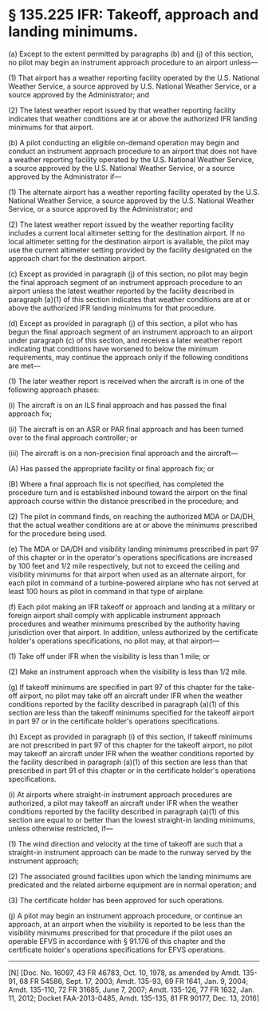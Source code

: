 # § 135.225   IFR: Takeoff, approach and landing minimums.

(a) Except to the extent permitted by paragraphs (b) and (j) of this section, no pilot may begin an instrument approach procedure to an airport unless—


(1) That airport has a weather reporting facility operated by the U.S. National Weather Service, a source approved by U.S. National Weather Service, or a source approved by the Administrator; and 


(2) The latest weather report issued by that weather reporting facility indicates that weather conditions are at or above the authorized IFR landing minimums for that airport. 


(b) A pilot conducting an eligible on-demand operation may begin and conduct an instrument approach procedure to an airport that does not have a weather reporting facility operated by the U.S. National Weather Service, a source approved by the U.S. National Weather Service, or a source approved by the Administrator if—


(1) The alternate airport has a weather reporting facility operated by the U.S. National Weather Service, a source approved by the U.S. National Weather Service, or a source approved by the Administrator; and 


(2) The latest weather report issued by the weather reporting facility includes a current local altimeter setting for the destination airport. If no local altimeter setting for the destination airport is available, the pilot may use the current altimeter setting provided by the facility designated on the approach chart for the destination airport. 


(c) Except as provided in paragraph (j) of this section, no pilot may begin the final approach segment of an instrument approach procedure to an airport unless the latest weather reported by the facility described in paragraph (a)(1) of this section indicates that weather conditions are at or above the authorized IFR landing minimums for that procedure.


(d) Except as provided in paragraph (j) of this section, a pilot who has begun the final approach segment of an instrument approach to an airport under paragraph (c) of this section, and receives a later weather report indicating that conditions have worsened to below the minimum requirements, may continue the approach only if the following conditions are met—


(1) The later weather report is received when the aircraft is in one of the following approach phases:


(i) The aircraft is on an ILS final approach and has passed the final approach fix;


(ii) The aircraft is on an ASR or PAR final approach and has been turned over to the final approach controller; or


(iii) The aircraft is on a non-precision final approach and the aircraft—


(A) Has passed the appropriate facility or final approach fix; or


(B) Where a final approach fix is not specified, has completed the procedure turn and is established inbound toward the airport on the final approach course within the distance prescribed in the procedure; and


(2) The pilot in command finds, on reaching the authorized MDA or DA/DH, that the actual weather conditions are at or above the minimums prescribed for the procedure being used.


(e) The MDA or DA/DH and visibility landing minimums prescribed in part 97 of this chapter or in the operator's operations specifications are increased by 100 feet and 
1/2 mile respectively, but not to exceed the ceiling and visibility minimums for that airport when used as an alternate airport, for each pilot in command of a turbine-powered airplane who has not served at least 100 hours as pilot in command in that type of airplane. 


(f) Each pilot making an IFR takeoff or approach and landing at a military or foreign airport shall comply with applicable instrument approach procedures and weather minimums prescribed by the authority having jurisdiction over that airport. In addition, unless authorized by the certificate holder's operations specifications, no pilot may, at that airport—


(1) Take off under IFR when the visibility is less than 1 mile; or 


(2) Make an instrument approach when the visibility is less than 
1/2 mile. 


(g) If takeoff minimums are specified in part 97 of this chapter for the take- off airport, no pilot may take off an aircraft under IFR when the weather conditions reported by the facility described in paragraph (a)(1) of this section are less than the takeoff minimums specified for the takeoff airport in part 97 or in the certificate holder's operations specifications.


(h) Except as provided in paragraph (i) of this section, if takeoff minimums are not prescribed in part 97 of this chapter for the takeoff airport, no pilot may takeoff an aircraft under IFR when the weather conditions reported by the facility described in paragraph (a)(1) of this section are less than that prescribed in part 91 of this chapter or in the certificate holder's operations specifications. 


(i) At airports where straight-in instrument approach procedures are authorized, a pilot may takeoff an aircraft under IFR when the weather conditions reported by the facility described in paragraph (a)(1) of this section are equal to or better than the lowest straight-in landing minimums, unless otherwise restricted, if—


(1) The wind direction and velocity at the time of takeoff are such that a straight-in instrument approach can be made to the runway served by the instrument approach; 


(2) The associated ground facilities upon which the landing minimums are predicated and the related airborne equipment are in normal operation; and 


(3) The certificate holder has been approved for such operations. 


(j) A pilot may begin an instrument approach procedure, or continue an approach, at an airport when the visibility is reported to be less than the visibility minimums prescribed for that procedure if the pilot uses an operable EFVS in accordance with § 91.176 of this chapter and the certificate holder's operations specifications for EFVS operations.



---

[N] [Doc. No. 16097, 43 FR 46783, Oct. 10, 1978, as amended by Amdt. 135-91, 68 FR 54586, Sept. 17, 2003; Amdt. 135-93, 69 FR 1641, Jan. 9, 2004; Amdt. 135-110, 72 FR 31685, June 7, 2007; Amdt. 135-126, 77 FR 1632, Jan. 11, 2012; Docket FAA-2013-0485, Amdt. 135-135, 81 FR 90177, Dec. 13, 2016]




